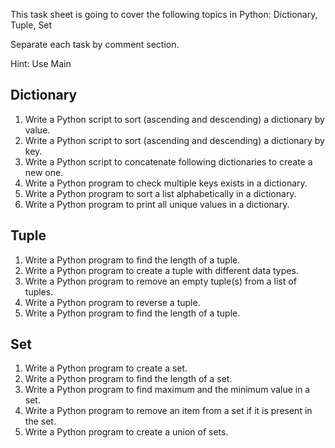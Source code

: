 This task sheet is going to cover the following topics in Python: Dictionary, Tuple, Set

Separate each task by comment section.

Hint: Use Main

## Dictionary

1. Write a Python script to sort (ascending and descending) a dictionary by value.
2. Write a Python script to sort (ascending and descending) a dictionary by key.
3. Write a Python script to concatenate following dictionaries to create a new one.
4. Write a Python program to check multiple keys exists in a dictionary. 
5. Write a Python program to sort a list alphabetically in a dictionary.
6.  Write a Python program to print all unique values in a dictionary.

## Tuple

1. Write a Python program to find the length of a tuple. 
2. Write a Python program to create a tuple with different data types.
3. Write a Python program to remove an empty tuple(s) from a list of tuples.
4. Write a Python program to reverse a tuple.
5. Write a Python program to find the length of a tuple. 
   

## Set

1. Write a Python program to create a set.
2. Write a Python program to find the length of a set.
3. Write a Python program to find maximum and the minimum value in a set.
4. Write a Python program to remove an item from a set if it is present in the set.
5.  Write a Python program to create a union of sets.

